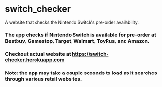 # switch_checker
A website that checks the Nintendo Switch's pre-order availability.

### The app checks if Nintendo Switch is available for pre-order at Bestbuy, Gamestop, Target, Walmart, ToyRus, and Amazon. 
### Checkout actual website at https://switch-checker.herokuapp.com
### Note: the app may take a couple seconds to load as it searches through various retail websites. 
